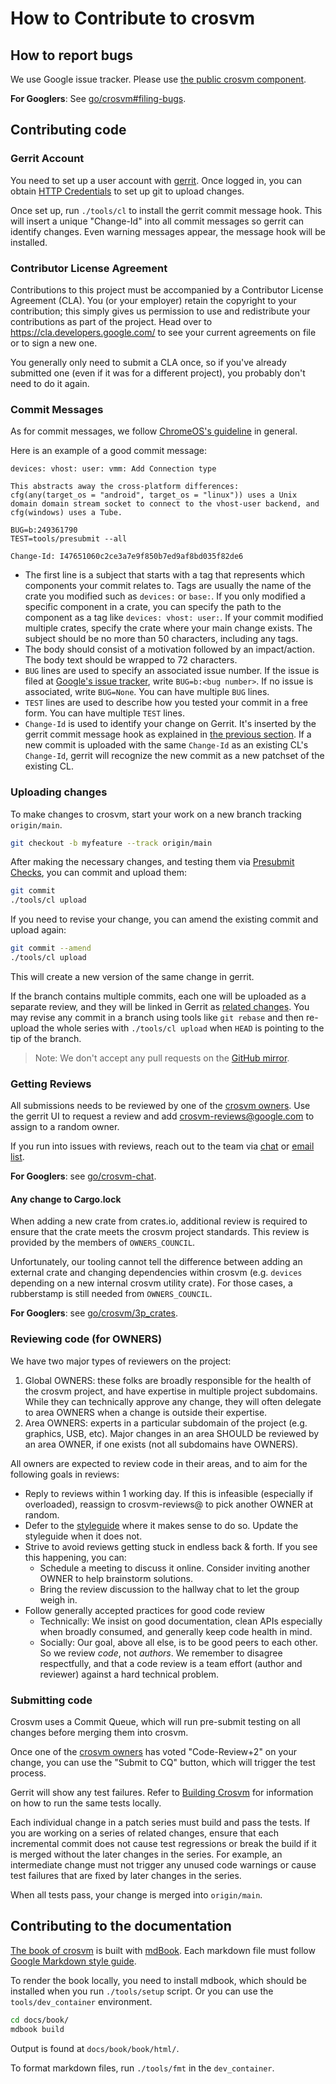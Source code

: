 # How to Contribute to crosvm

## How to report bugs

We use Google issue tracker. Please use
[the public crosvm component](https://issuetracker.google.com/issues?q=status:open%20componentid:1161302).

**For Googlers**: See [go/crosvm#filing-bugs](https://goto.google.com/crosvm#filing-bugs).

## Contributing code

### Gerrit Account

You need to set up a user account with [gerrit](https://chromium-review.googlesource.com/). Once
logged in, you can obtain
[HTTP Credentials](https://chromium-review.googlesource.com/settings/#HTTPCredentials) to set up git
to upload changes.

Once set up, run `./tools/cl` to install the gerrit commit message hook. This will insert a unique
"Change-Id" into all commit messages so gerrit can identify changes. Even warning messages appear,
the message hook will be installed.

### Contributor License Agreement

Contributions to this project must be accompanied by a Contributor License Agreement (CLA). You (or
your employer) retain the copyright to your contribution; this simply gives us permission to use and
redistribute your contributions as part of the project. Head over to
<https://cla.developers.google.com/> to see your current agreements on file or to sign a new one.

You generally only need to submit a CLA once, so if you've already submitted one (even if it was for
a different project), you probably don't need to do it again.

### Commit Messages

As for commit messages, we follow
[ChromeOS's guideline](https://www.chromium.org/chromium-os/developer-library/guides/development/contributing/#commit-messages)
in general.

Here is an example of a good commit message:

```
devices: vhost: user: vmm: Add Connection type

This abstracts away the cross-platform differences:
cfg(any(target_os = "android", target_os = "linux")) uses a Unix
domain domain stream socket to connect to the vhost-user backend, and
cfg(windows) uses a Tube.

BUG=b:249361790
TEST=tools/presubmit --all

Change-Id: I47651060c2ce3a7e9f850b7ed9af8bd035f82de6
```

- The first line is a subject that starts with a tag that represents which components your commit
  relates to. Tags are usually the name of the crate you modified such as `devices:` or `base:`. If
  you only modified a specific component in a crate, you can specify the path to the component as a
  tag like `devices: vhost: user:`. If your commit modified multiple crates, specify the crate where
  your main change exists. The subject should be no more than 50 characters, including any tags.
- The body should consist of a motivation followed by an impact/action. The body text should be
  wrapped to 72 characters.
- `BUG` lines are used to specify an associated issue number. If the issue is filed at
  [Google's issue tracker](https://issuetracker.google.com/), write `BUG=b:<bug number>`. If no
  issue is associated, write `BUG=None`. You can have multiple `BUG` lines.
- `TEST` lines are used to describe how you tested your commit in a free form. You can have multiple
  `TEST` lines.
- `Change-Id` is used to identify your change on Gerrit. It's inserted by the gerrit commit message
  hook as explained in
  [the previous section](https://crosvm.dev/book/contributing/index.html#gerrit-account). If a new
  commit is uploaded with the same `Change-Id` as an existing CL's `Change-Id`, gerrit will
  recognize the new commit as a new patchset of the existing CL.

### Uploading changes

To make changes to crosvm, start your work on a new branch tracking `origin/main`.

```bash
git checkout -b myfeature --track origin/main
```

After making the necessary changes, and testing them via
[Presubmit Checks](https://crosvm.dev/book/building_crosvm/linux.html#presubmit-checks), you can
commit and upload them:

```bash
git commit
./tools/cl upload
```

If you need to revise your change, you can amend the existing commit and upload again:

```bash
git commit --amend
./tools/cl upload
```

This will create a new version of the same change in gerrit.

If the branch contains multiple commits, each one will be uploaded as a separate review, and they
will be linked in Gerrit as [related changes]. You may revise any commit in a branch using tools
like `git rebase` and then re-upload the whole series with `./tools/cl upload` when `HEAD` is
pointing to the tip of the branch.

> Note: We don't accept any pull requests on the [GitHub mirror].

### Getting Reviews

All submissions needs to be reviewed by one of the [crosvm owners]. Use the gerrit UI to request a
review and add crosvm-reviews@google.com to assign to a random owner.

If you run into issues with reviews, reach out to the team via
[chat](https://matrix.to/#/#crosvm:matrix.org) or
[email list](https://groups.google.com/a/chromium.org/g/crosvm-dev).

**For Googlers**: see [go/crosvm-chat](https://goto.google.com/crosvm-chat).

#### Any change to Cargo.lock

When adding a new crate from crates.io, additional review is required to ensure that the crate meets
the crosvm project standards. This review is provided by the members of `OWNERS_COUNCIL`.

Unfortunately, our tooling cannot tell the difference between adding an external crate and changing
dependencies within crosvm (e.g. `devices` depending on a new internal crosvm utility crate). For
those cases, a rubberstamp is still needed from `OWNERS_COUNCIL`.

**For Googlers**: see [go/crosvm/3p_crates](https://goto.google.com/crosvm/3p_crates).

### Reviewing code (for OWNERS)

We have two major types of reviewers on the project:

1. Global OWNERS: these folks are broadly responsible for the health of the crosvm project, and have
   expertise in multiple project subdomains. While they can technically approve any change, they
   will often delegate to area OWNERS when a change is outside their expertise.
1. Area OWNERS: experts in a particular subdomain of the project (e.g. graphics, USB, etc). Major
   changes in an area SHOULD be reviewed by an area OWNER, if one exists (not all subdomains have
   OWNERS).

All owners are expected to review code in their areas, and to aim for the following goals in
reviews:

- Reply to reviews within 1 working day. If this is infeasible (especially if overloaded), reassign
  to crosvm-reviews@ to pick another OWNER at random.
- Defer to the [styleguide](./coding_style.md) where it makes sense to do so. Update the styleguide
  when it does not.
- Strive to avoid reviews getting stuck in endless back & forth. If you see this happening, you can:
  - Schedule a meeting to discuss it online. Consider inviting another OWNER to help brainstorm
    solutions.
  - Bring the review discussion to the hallway chat to let the group weigh in.
- Follow generally accepted practices for good code review
  - Technically: We insist on good documentation, clean APIs especially when broadly consumed, and
    generally keep code health in mind.
  - Socially: Our goal, above all else, is to be good peers to each other. So we review *code*, not
    *authors*. We remember to disagree respectfully, and that a code review is a team effort (author
    and reviewer) against a hard technical problem.

### Submitting code

Crosvm uses a Commit Queue, which will run pre-submit testing on all changes before merging them
into crosvm.

Once one of the [crosvm owners] has voted "Code-Review+2" on your change, you can use the "Submit to
CQ" button, which will trigger the test process.

Gerrit will show any test failures. Refer to
[Building Crosvm](https://crosvm.dev/book/building_crosvm/) for information on how to run the same
tests locally.

Each individual change in a patch series must build and pass the tests. If you are working on a
series of related changes, ensure that each incremental commit does not cause test regressions or
break the build if it is merged without the later changes in the series. For example, an
intermediate change must not trigger any unused code warnings or cause test failures that are fixed
by later changes in the series.

When all tests pass, your change is merged into `origin/main`.

## Contributing to the documentation

[The book of crosvm] is built with [mdBook]. Each markdown file must follow
[Google Markdown style guide].

To render the book locally, you need to install mdbook, which should be installed when you run
`./tools/setup` script. Or you can use the `tools/dev_container` environment.

```sh
cd docs/book/
mdbook build
```

Output is found at `docs/book/book/html/`.

To format markdown files, run `./tools/fmt` in the `dev_container`.

[crosvm owners]: https://chromium.googlesource.com/crosvm/crosvm/+/HEAD/OWNERS
[github mirror]: https://github.com/google/crosvm
[google markdown style guide]: https://github.com/google/styleguide/blob/gh-pages/docguide/style.md
[mdbook]: https://rust-lang.github.io/mdBook/
[related changes]: https://gerrit-review.googlesource.com/Documentation/user-review-ui.html#related-changes
[the book of crosvm]: https://crosvm.dev/book/
